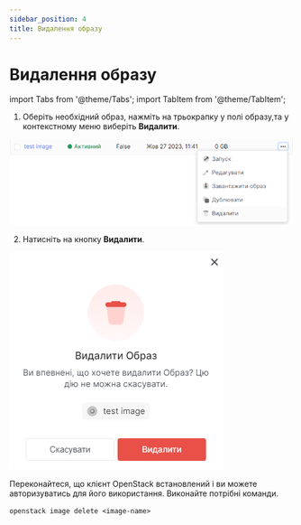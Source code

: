 ```yaml
---
sidebar_position: 4
title: Видалення образу
---
```


# Видалення образу

import Tabs from '@theme/Tabs';
import TabItem from '@theme/TabItem';

<Tabs>
  <TabItem value="personal-area" label="Особистий кабінет" default>

1. Оберіть необхідний образ, нажміть на трьокрапку у полі образу,та у контекстному меню виберіть **Видалити**.

![](../img/images/27.png)

2. Натисніть на кнопку **Видалити**.

![](../img/images/28.png)

</TabItem>
<TabItem value="openstack" label="Openstack CLI">

Переконайтеся, що клієнт OpenStack встановлений і ви можете авторизуватись для його використання.
Виконайте потрібні команди.

```
openstack image delete <image-name>
```

</TabItem>
</Tabs>
